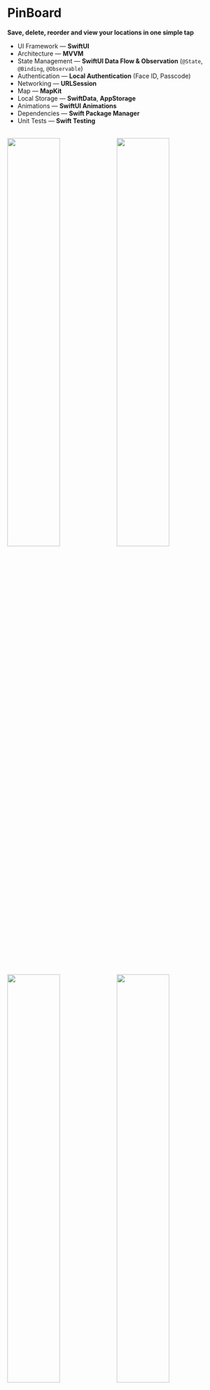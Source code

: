 # PinBoard

**Save, delete, reorder and view your locations in one simple tap**

* UI Framework — **SwiftUI**
* Architecture — **MVVM**
* State Management — **SwiftUI Data Flow & Observation** (`@State`, `@Binding`, `@Observable`)
* Authentication — **Local Authentication** (Face ID, Passcode)
* Networking — **URLSession**
* Map — **MapKit**
* Local Storage — **SwiftData**, **AppStorage**
* Animations — **SwiftUI Animations**
* Dependencies — **Swift Package Manager**
* Unit Tests — **Swift Testing**

<br />
<img src = "https://github.com/user-attachments/assets/55365596-f8ca-4f0f-99fb-ada31d0b3416" width = 48.8%>
<img src = "https://github.com/user-attachments/assets/532c9ccb-081a-4c20-a3c3-7ae091b00c13" width = 48.8%>
<img src = "https://github.com/user-attachments/assets/db531241-e91e-4621-81af-62b18fb5d5b2" width = 48.8%>
<img src = "https://github.com/user-attachments/assets/2f3428b5-f1d9-49e5-aa93-da4d5b5368b0" width = 48.8%>
